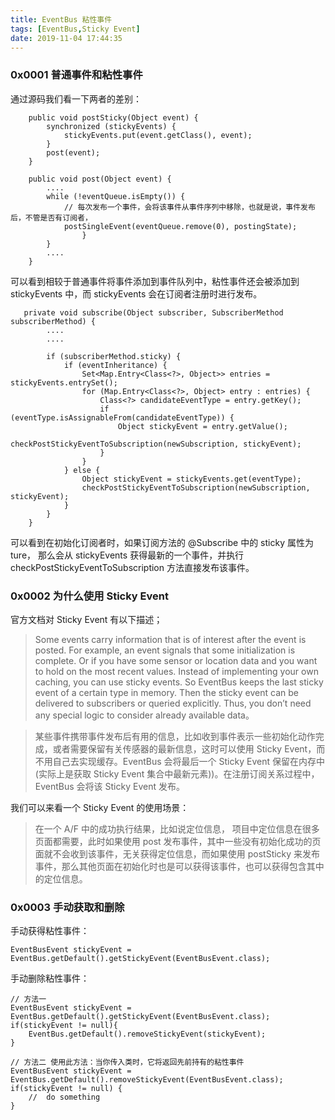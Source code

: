 ```yaml
---
title: EventBus 粘性事件
tags: [EventBus,Sticky Event]
date: 2019-11-04 17:44:35
---
```





### 0x0001 普通事件和粘性事件


通过源码我们看一下两者的差别：


```
    public void postSticky(Object event) {
        synchronized (stickyEvents) {
            stickyEvents.put(event.getClass(), event);
        }
        post(event);
    }

    public void post(Object event) {
        ....
        while (!eventQueue.isEmpty()) {
            // 每次发布一个事件，会将该事件从事件序列中移除，也就是说，事件发布后，不管是否有订阅者，
            postSingleEvent(eventQueue.remove(0), postingState);
                }
        } 
        ....
    }
```

<!-- more -->
可以看到相较于普通事件将事件添加到事件队列中，粘性事件还会被添加到 stickyEvents 中，而 stickyEvents 会在订阅者注册时进行发布。


```
   private void subscribe(Object subscriber, SubscriberMethod subscriberMethod) {
        ....
        ....

        if (subscriberMethod.sticky) {
            if (eventInheritance) {
                Set<Map.Entry<Class<?>, Object>> entries = stickyEvents.entrySet();
                for (Map.Entry<Class<?>, Object> entry : entries) {
                    Class<?> candidateEventType = entry.getKey();
                    if (eventType.isAssignableFrom(candidateEventType)) {
                        Object stickyEvent = entry.getValue();
                        checkPostStickyEventToSubscription(newSubscription, stickyEvent);
                    }
                }
            } else {
                Object stickyEvent = stickyEvents.get(eventType);
                checkPostStickyEventToSubscription(newSubscription, stickyEvent);
            }
        }
    }
```
可以看到在初始化订阅者时，如果订阅方法的 @Subscribe 中的 sticky 属性为 ture， 那么会从 stickyEvents  获得最新的一个事件，并执行 checkPostStickyEventToSubscription 方法直接发布该事件。


### 0x0002 为什么使用 Sticky Event


官方文档对 Sticky Event 有以下描述；

> Some events carry information that is of interest after the event is posted. For example, an event signals that some initialization is complete. Or if you have some sensor or location data and you want to hold on the most recent values. Instead of implementing your own caching, you can use sticky events. So EventBus keeps the last sticky event of a certain type in memory. Then the sticky event can be delivered to subscribers or queried explicitly. Thus, you don’t need any special logic to consider already available data。

> 某些事件携带事件发布后有用的信息，比如收到事件表示一些初始化动作完成，或者需要保留有关传感器的最新信息，这时可以使用 Sticky Event，而不用自己去实现缓存。EventBus 会将最后一个 Sticky Event 保留在内存中(实际上是获取 Sticky Event 集合中最新元素))。在注册订阅关系过程中，EventBus 会将该 Sticky Event 发布。


我们可以来看一个 Sticky Event 的使用场景：

> 在一个 A/F 中的成功执行结果，比如说定位信息， 项目中定位信息在很多页面都需要，此时如果使用 post 发布事件，其中一些没有初始化成功的页面就不会收到该事件，无关获得定位信息，而如果使用 postSticky 来发布事件，那么其他页面在初始化时也是可以获得该事件，也可以获得包含其中的定位信息。

### 0x0003 手动获取和删除


手动获得粘性事件：

```
EventBusEvent stickyEvent = EventBus.getDefault().getStickyEvent(EventBusEvent.class);
```

手动删除粘性事件：

```
// 方法一
EventBusEvent stickyEvent = EventBus.getDefault().getStickyEvent(EventBusEvent.class);
if(stickyEvent != null){
    EventBus.getDefault().removeStickyEvent(stickyEvent);
}

// 方法二 使用此方法：当你传入类时，它将返回先前持有的粘性事件
EventBusEvent stickyEvent = EventBus.getDefault().removeStickyEvent(EventBusEvent.class);
if(stickyEvent != null) {
    //  do something
}
```
